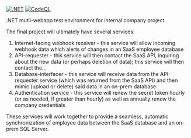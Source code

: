 [![.NET](https://github.com/retracd/TestWebSolution1/actions/workflows/dotnet.yml/badge.svg)](https://github.com/retracd/TestWebSolution1/actions/workflows/dotnet.yml) [![CodeQL](https://github.com/retracd/TestWebSolution1/actions/workflows/codeql.yml/badge.svg)](https://github.com/retracd/TestWebSolution1/actions/workflows/codeql.yml)

.NET mutli-webapp test environment for internal company project.

The final project will ultimately have several services:
  1. Internet-facing webhook receiver - this service will allow incoming webhook data which alerts of changes in an SaaS employee database
  2. API-requester - this service will then contact the SaaS API, inquiring about the new data (or perhaps deletion of data); this service will then contact the...
  3. Database-interfacer - this service will receive data from the API-requester service (which was returned from the SaaS API) and then mimic (upload or delete) said data in an on-prem database
  4. Authentication service - this service will renew the secret token hourly (or as needed, if greater than hourly) as well as annually renew the company credentials

These services will work together to provide a seamless, automatic synchronization of employee data between the SaaS database and an on-prem SQL Server.
